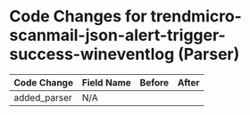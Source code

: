 # Code Changes for trendmicro-scanmail-json-alert-trigger-success-wineventlog (Parser)

| Code Change | Field Name | Before | After |
|-------------|------------|--------|-------|
| added_parser | N/A |  |  |